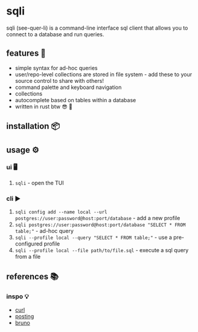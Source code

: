 # sqli

sqli (see-quer-li) is a command-line interface sql client that allows you to connect to a database and run queries.

## features 🚀

- simple syntax for ad-hoc queries
- user/repo-level collections are stored in file system - add these to your source control to share with others! 
- command palette and keyboard navigation
- collections
- autocomplete based on tables within a database
- written in rust btw 😎 🦀 

## installation 📦

## usage ⚙️ 

### ui 🖥️

1. `sqli` - open the TUI

### cli ▶️
1. `sqli config add --name local --url postgres://user:password@host:port/database` - add a new profile
2. `sqli postgres://user:password@host:port/database "SELECT * FROM table;"` - ad-hoc query
3. `sqli --profile local --query "SELECT * FROM table;"` - use a pre-configured profile
4. `sqli --profile local --file path/to/file.sql` - execute a sql query from a file

## references 📚

### inspo 💡
- [curl](https://github.com/curl/curl)
- [posting](https://github.com/darrenburns/posting)
- [bruno](https://github.com/usebruno/bruno)